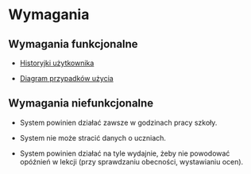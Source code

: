 # Wymagania

## Wymagania funkcjonalne

* [Historyjki użytkownika](./historyjki.md)

* [Diagram przypadków użycia](./diagram/diagram_szkola.jpg)

## Wymagania niefunkcjonalne

* System powinien działać zawsze w godzinach pracy szkoły.

* System nie może stracić danych o uczniach.

* System powinien działać na tyle wydajnie, żeby nie powodować opóźnień w lekcji
  (przy sprawdzaniu obecności, wystawianiu ocen).


